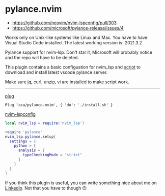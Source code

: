 # pylance.nvim

- https://github.com/neovim/nvim-lspconfig/pull/303
- https://github.com/microsoft/pylance-release/issues/4

Works only on Unix-like systems like Linux and Mac. You have to have Visual Studio Code installed. The latest working version is: 2021.3.2

Pylance support for nvim-lsp. Don't star it, Microsoft will probably notice and the repo will have to be deleted.

This plugin contains a basic configuation for nvim_lsp and
[script](./install.sh) to download and install latest vscode pylance server.

Make sure jq, curl, unzip, vi are installed to make script work.

---

[plug](https://github.com/junegunn/vim-plug)
```vim
Plug 'aca/pylance.nvim', { 'do': './install.sh' }
```

[nvim-lspconfig](https://github.com/neovim/nvim-lspconfig)
```lua
local nvim_lsp = require('nvim_lsp')

require 'pylance'
nvim_lsp.pylance.setup{
  settings = {
    python = {
      analysis = {
        typeCheckingMode = "strict"
      }
    }
  }
}
```

If you think this plugin is useful, you can write something nice about me on [Linkedin](https://www.linkedin.com/in/kuat-abylkassymov-273bb2177). Not that you have to though 😉
